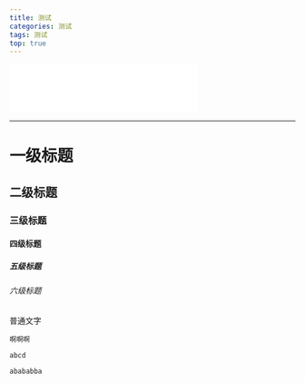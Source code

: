 ```yaml
---
title: 测试
categories: 测试
tags: 测试
top: true
---
```

<!--音乐播放：水星记-->

<iframe frameborder="no" border="0" marginwidth="0" marginheight="0" width=330 height=86 src="//music.163.com/outchain/player?type=2&id=441491828&auto=0&height=66"></iframe>

---

# 一级标题

## 二级标题

### 三级标题

#### 四级标题

##### 五级标题

###### 六级标题

普通文字

`啊啊啊`

`abcd`

```
abababba
```

